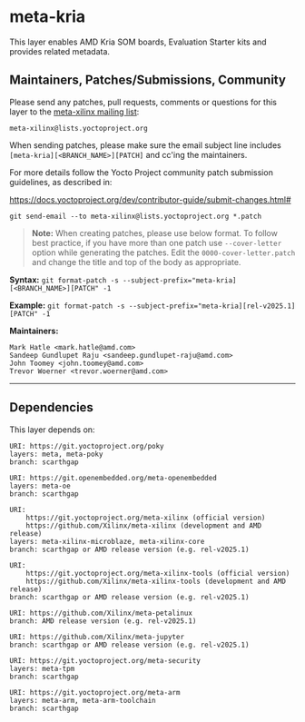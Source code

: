 # meta-kria

This layer enables AMD Kria SOM boards, Evaluation Starter kits and
provides related metadata.

## Maintainers, Patches/Submissions, Community

Please send any patches, pull requests, comments or questions for this layer to
the [meta-xilinx mailing list](https://lists.yoctoproject.org/g/meta-xilinx):

	meta-xilinx@lists.yoctoproject.org

When sending patches, please make sure the email subject line includes
`[meta-kria][<BRANCH_NAME>][PATCH]` and cc'ing the maintainers.

For more details follow the Yocto Project community patch submission guidelines,
as described in:

https://docs.yoctoproject.org/dev/contributor-guide/submit-changes.html#

`git send-email --to meta-xilinx@lists.yoctoproject.org *.patch`

> **Note:** When creating patches, please use below format. To follow best practice,
> if you have more than one patch use `--cover-letter` option while generating the
> patches. Edit the `0000-cover-letter.patch` and change the title and top of the
> body as appropriate.

**Syntax:**
`git format-patch -s --subject-prefix="meta-kria][<BRANCH_NAME>][PATCH" -1`

**Example:**
`git format-patch -s --subject-prefix="meta-kria][rel-v2025.1][PATCH" -1`

**Maintainers:**

	Mark Hatle <mark.hatle@amd.com>
	Sandeep Gundlupet Raju <sandeep.gundlupet-raju@amd.com>
	John Toomey <john.toomey@amd.com>
	Trevor Woerner <trevor.woerner@amd.com>
---
## Dependencies

This layer depends on:

	URI: https://git.yoctoproject.org/poky
	layers: meta, meta-poky
	branch: scarthgap

	URI: https://git.openembedded.org/meta-openembedded
	layers: meta-oe
	branch: scarthgap

	URI:
        https://git.yoctoproject.org/meta-xilinx (official version)
        https://github.com/Xilinx/meta-xilinx (development and AMD release)
	layers: meta-xilinx-microblaze, meta-xilinx-core
	branch: scarthgap or AMD release version (e.g. rel-v2025.1)

	URI:
        https://git.yoctoproject.org/meta-xilinx-tools (official version)
        https://github.com/Xilinx/meta-xilinx-tools (development and AMD release)
	branch: scarthgap or AMD release version (e.g. rel-v2025.1)

	URI: https://github.com/Xilinx/meta-petalinux
	branch: AMD release version (e.g. rel-v2025.1)

	URI: https://github.com/Xilinx/meta-jupyter
	branch: scarthgap or AMD release version (e.g. rel-v2025.1)

	URI: https://git.yoctoproject.org/meta-security
	layers: meta-tpm
	branch: scarthgap

	URI: https://git.yoctoproject.org/meta-arm
	layers: meta-arm, meta-arm-toolchain
	branch: scarthgap
